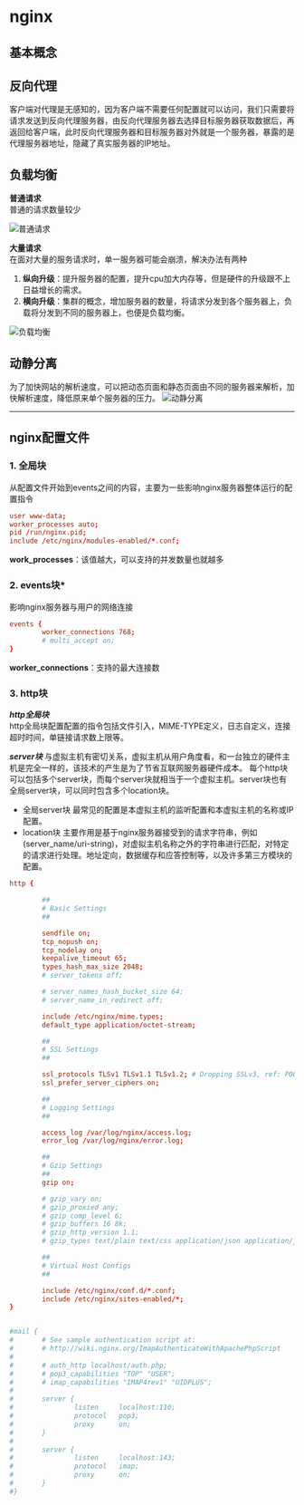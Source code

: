 # **nginx**

## **基本概念**

## 反向代理

客户端对代理是无感知的，因为客户端不需要任何配置就可以访问，我们只需要将请求发送到反向代理服务器，由反向代理服务器去选择目标服务器获取数据后，再返回给客户端，此时反向代理服务器和目标服务器对外就是一个服务器，暴露的是代理服务器地址，隐藏了真实服务器的IP地址。

## 负载均衡

**普通请求**  
普通的请求数量较少

![普通请求](https://ftp.bmp.ovh/imgs/2019/11/9966a7030ea33a00.png)

**大量请求**  
在面对大量的服务请求时，单一服务器可能会崩溃，解决办法有两种

1. **纵向升级**：提升服务器的配置，提升cpu加大内存等，但是硬件的升级跟不上日益增长的需求。
2. **横向升级**：集群的概念，增加服务器的数量，将请求分发到各个服务器上，负载将分发到不同的服务器上，也便是负载均衡。

![负载均衡](https://ftp.bmp.ovh/imgs/2019/11/2315f175b323c3e5.png)

## 动静分离

为了加快网站的解析速度，可以把动态页面和静态页面由不同的服务器来解析，加快解析速度，降低原来单个服务器的压力。
![动静分离](https://ftp.bmp.ovh/imgs/2019/11/2a09db9c0defced1.png)
  
***

## **nginx配置文件**

### **1. 全局块**

从配置文件开始到events之间的内容，主要为一些影响nginx服务器整体运行的配置指令

```conf
user www-data;
worker_processes auto;
pid /run/nginx.pid;
include /etc/nginx/modules-enabled/*.conf;
```

**work_processes**：该值越大，可以支持的并发数量也就越多

### **2. events块***

影响nginx服务器与用户的网络连接

```conf
events {
        worker_connections 768;
        # multi_accept on;
}
```

**worker_connections**：支持的最大连接数

### **3. http块**

***http全局块***  
http全局块配置配置的指令包括文件引入，MIME-TYPE定义，日志自定义，连接超时时间，单链接请求数上限等。  

***server块***
与虚拟主机有密切关系，虚拟主机从用户角度看，和一台独立的硬件主机是完全一样的，该技术的产生是为了节省互联网服务器硬件成本。
每个http块可以包括多个server块，而每个server块就相当于一个虚拟主机。server块也有全局server块，可以同时包含多个location块。  

* 全局server块
最常见的配置是本虚拟主机的监听配置和本虚拟主机的名称或IP配置。
* location块
主要作用是基于nginx服务器接受到的请求字符串，例如(server_name/uri-string)，对虚拟主机名称之外的字符串进行匹配，对特定的请求进行处理。地址定向，数据缓存和应答控制等，以及许多第三方模块的配置。




```conf
http {

        ##
        # Basic Settings
        ##

        sendfile on;
        tcp_nopush on;
        tcp_nodelay on;
        keepalive_timeout 65;
        types_hash_max_size 2048;
        # server_tokens off;

        # server_names_hash_bucket_size 64;
        # server_name_in_redirect off;

        include /etc/nginx/mime.types;
        default_type application/octet-stream;

        ##
        # SSL Settings
        ##

        ssl_protocols TLSv1 TLSv1.1 TLSv1.2; # Dropping SSLv3, ref: POODLE
        ssl_prefer_server_ciphers on;

        ##
        # Logging Settings
        ##

        access_log /var/log/nginx/access.log;
        error_log /var/log/nginx/error.log;

        ##
        # Gzip Settings
        ##
        gzip on;

        # gzip_vary on;
        # gzip_proxied any;
        # gzip_comp_level 6;
        # gzip_buffers 16 8k;
        # gzip_http_version 1.1;
        # gzip_types text/plain text/css application/json application/javascript text/xml application/xml application/xml+rss text/javascript;

        ##
        # Virtual Host Configs
        ##

        include /etc/nginx/conf.d/*.conf;
        include /etc/nginx/sites-enabled/*;
}


#mail {
#       # See sample authentication script at:
#       # http://wiki.nginx.org/ImapAuthenticateWithApachePhpScript
#
#       # auth_http localhost/auth.php;
#       # pop3_capabilities "TOP" "USER";
#       # imap_capabilities "IMAP4rev1" "UIDPLUS";
#
#       server {
#               listen     localhost:110;
#               protocol   pop3;
#               proxy      on;
#       }
#
#       server {
#               listen     localhost:143;
#               protocol   imap;
#               proxy      on;
#       }
#}
```